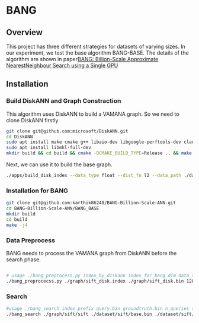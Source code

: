 # BANG
## Overview 
This project has three different strategies for datasets of varying sizes. In our experiment, we test the base algorithm BANG-BASE. The details of the algorithm are shown in paper[BANG: Billion-Scale Approximate NearestNeighbour Search using a Single GPU](https://arxiv.org/pdf/2401.11324)

## Installation

### Build DiskANN and Graph Constraction
This algorithm uses DiskANN to build a VAMANA graph. So we need to clone DiskANN firstly
```bash
git clone git@github.com:microsoft/DiskANN.git
cd DiskANN
sudo apt install make cmake g++ libaio-dev libgoogle-perftools-dev clang-format libboost-all-dev
sudo apt install libmkl-full-dev
mkdir build && cd build && cmake -DCMAKE_BUILD_TYPE=Release .. && make -j 

```
Next, we can use it to build the base graph.
```bash
./apps/build_disk_index --data_type float --dist_fn l2 --data_path ./dataset/sift/sift_base.fvecs --index_path_prefix ./graph/sift -R 32 -L 50 -B 10 -M 10
```
### Installation for BANG
```bash
git clone git@github.com:karthik86248/BANG-Billion-Scale-ANN.git
cd BANG-Billion-Scale-ANN/BANG_BASE
mkdir build 
cd build
make -j4
```

### Data Preprocess
BANG needs to process the VAMANA graph from DiskANN before the search phase.
```bash

# usage ./bang_preprocess.py index_by_diskann index_for_bang dim data_type(0->uint8, 1->int8, 2->float) R,  for example, we use the graph built above:
./bang_preprocecss.py ./graph/sift_disk.index ./graph/sift_disk.bin 128 2 32

```
### Search 
```bash
#usage ./bang_search index_prefix query.bin groundtruth.bin n_queries topk data_type metric for example:
./bang_search ./graph/sift/sift ./dataset/sift/base.bin ./dataset/sift/gt.bin float l2

```


